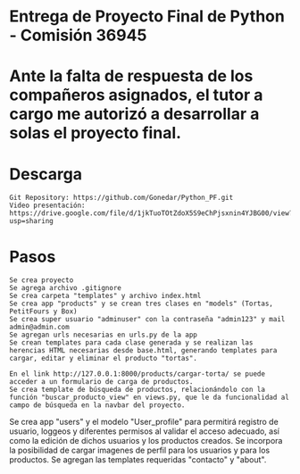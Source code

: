 # Entrega de Proyecto Final de Python - Comisión 36945

# Ante la falta de respuesta de los compañeros asignados, el tutor a cargo me autorizó a desarrollar a solas el proyecto final.

# Descarga

    Git Repository: https://github.com/Gonedar/Python_PF.git
    Video presentación: https://drive.google.com/file/d/1jkTuoTOtZdoX5S9eChPjsxnin4YJBG00/view?usp=sharing

# Pasos

    Se crea proyecto
    Se agrega archivo .gitignore
    Se crea carpeta "templates" y archivo index.html
    Se crea app "products" y se crean tres clases en "models" (Tortas, PetitFours y Box)
    Se crea super usuario "adminuser" con la contraseña "admin123" y mail admin@admin.com
    Se agregan urls necesarias en urls.py de la app
    Se crean templates para cada clase generada y se realizan las herencias HTML necesarias desde base.html, generando templates para cargar, editar y eliminar el producto "tortas". 

    En el link http://127.0.0.1:8000/products/cargar-torta/ se puede acceder a un formulario de carga de productos.
    Se crea template de búsqueda de productos, relacionándolo con la función "buscar_producto_view" en views.py, que le da funcionalidad al campo de búsqueda en la navbar del proyecto.
Se crea app "users" y el modelo "User_profile" para permitirá registro de usuario, loggeos y diferentes permisos al validar el acceso adecuado, así como la edición de dichos usuarios y los productos creados. 
Se incorpora la posibilidad de cargar imagenes de perfil para los usuarios y para los productos.
Se agregan las templates requeridas "contacto" y "about".
